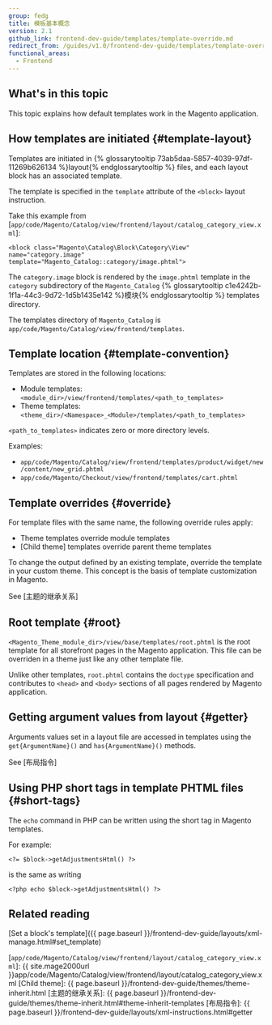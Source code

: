 ```yaml
---
group: fedg
title: 模板基本概念
version: 2.1
github_link: frontend-dev-guide/templates/template-override.md
redirect_from: /guides/v1.0/frontend-dev-guide/templates/template-override.html
functional_areas:
  - Frontend
---
```


## What's in this topic

This topic explains how default templates work in the Magento application. 

## How templates are initiated {#template-layout}

Templates are initiated in {% glossarytooltip 73ab5daa-5857-4039-97df-11269b626134 %}layout{% endglossarytooltip %} files, and
each layout block has an associated template. 

The template is specified in the `template` attribute of the `<block>` layout instruction. 

Take this example from [`app/code/Magento/Catalog/view/frontend/layout/catalog_category_view.xml`]:

```
<block class="Magento\Catalog\Block\Category\View" name="category.image" template="Magento_Catalog::category/image.phtml">
```

The `category.image` block is rendered by the `image.phtml` template in the `category` subdirectory of the `Magento_Catalog` {% glossarytooltip c1e4242b-1f1a-44c3-9d72-1d5b1435e142 %}模块{% endglossarytooltip %} templates directory.

The templates directory of `Magento_Catalog` is `app/code/Magento/Catalog/view/frontend/templates`.

## Template location {#template-convention}

 Templates are stored in the following locations:

* Module templates: `<module_dir>/view/frontend/templates/<path_to_templates>`
* Theme templates: `<theme_dir>/<Namespace>_<Module>/templates/<path_to_templates>`

`<path_to_templates>` indicates zero or more directory levels.

Examples:

* `app/code/Magento/Catalog/view/frontend/templates/product/widget/new/content/new_grid.phtml`
* `app/code/Magento/Checkout/view/frontend/templates/cart.phtml`

## Template overrides {#override}

For template files with the same name, the following override rules apply: 

* Theme templates override module templates
* [Child theme] templates override parent theme templates

To change the output defined by an existing template, override the template in your custom theme.
This concept is the basis of template customization in Magento.

See [主题的继承关系]

## Root template {#root}

`<Magento_Theme_module_dir>/view/base/templates/root.phtml` is the root template for all storefront pages in the Magento application.
This file can be overriden in a theme just like any other template file.

Unlike other templates, `root.phtml` contains the `doctype` specification and contributes to `<head>` and `<body>` sections of all pages rendered by Magento application.

## Getting argument values from layout {#getter}

Arguments values set in a layout file are accessed in templates using the `get{ArgumentName}()` and `has{ArgumentName}()` methods.

See [布局指令]

## Using PHP short tags in template PHTML files {#short-tags}

The `echo` command in PHP can be written using the short tag in Magento templates.

For example:
```phtml
<?= $block->getAdjustmentsHtml() ?>
```
is the same as writing 
```phtml
<?php echo $block->getAdjustmentsHtml() ?>
```

## Related reading

[Set a block's template]({{ page.baseurl }}/frontend-dev-guide/layouts/xml-manage.html#set_template)

[`app/code/Magento/Catalog/view/frontend/layout/catalog_category_view.xml`]: {{ site.mage2000url }}app/code/Magento/Catalog/view/frontend/layout/catalog_category_view.xml
[Child theme]: {{ page.baseurl }}/frontend-dev-guide/themes/theme-inherit.html
[主题的继承关系]: {{ page.baseurl }}/frontend-dev-guide/themes/theme-inherit.html#theme-inherit-templates
[布局指令]: {{ page.baseurl }}/frontend-dev-guide/layouts/xml-instructions.html#getter